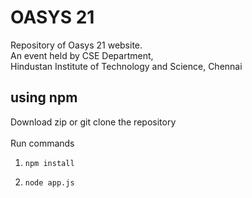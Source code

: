 # OASYS 21
Repository of Oasys 21 website.</br>An event held by CSE Department, </br>Hindustan Institute of Technology and Science, Chennai

## using npm
 Download zip or git clone the repository</br></br>
Run commands

1) ```npm install```


2) ```node app.js```
